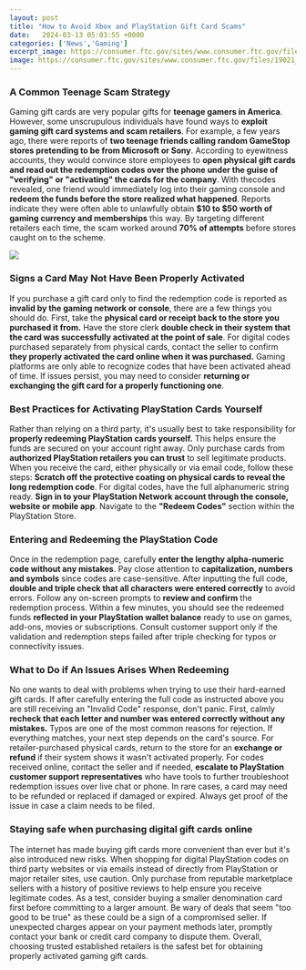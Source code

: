 ```yaml
---
layout: post
title: "How to Avoid Xbox and PlayStation Gift Card Scams"
date:   2024-03-13 05:03:55 +0000
categories: ['News','Gaming']
excerpt_image: https://consumer.ftc.gov/sites/www.consumer.ftc.gov/files/19021_gift_card_campaign_v4_soc_media-01.png
image: https://consumer.ftc.gov/sites/www.consumer.ftc.gov/files/19021_gift_card_campaign_v4_soc_media-01.png
---
```


### A Common Teenage Scam Strategy
Gaming gift cards are very popular gifts for **teenage gamers in America**. However, some unscrupulous individuals have found ways to **exploit gaming gift card systems and scam retailers**. For example, a few years ago, there were reports of **two teenage friends calling random GameStop stores pretending to be from Microsoft or Sony**. According to eyewitness accounts, they would convince store employees to **open physical gift cards and read out the redemption codes over the phone under the guise of "verifying" or "activating" the cards for the company**. With thecodes revealed, one friend would immediately log into their gaming console and **redeem the funds before the store realized what happened**. Reports indicate they were often able to unlawfully obtain **$10 to $50 worth of gaming currency and memberships** this way. By targeting different retailers each time, the scam worked around **70% of attempts** before stores caught on to the scheme.

![](https://173c3904f92a94b2216e-89dfc7b5924a3944d10ad3f86609d850.ssl.cf2.rackcdn.com/content/giftcards/sites/9/2016/10/gift-card-scams-to-avoid-1.jpg)
### Signs a Card May Not Have Been Properly Activated 
If you purchase a gift card only to find the redemption code is reported as **invalid by the gaming network or console**, there are a few things you should do. First, take the **physical card or receipt back to the store you purchased it from.** Have the store clerk **double check in their system that the card was successfully activated at the point of sale**. For digital codes purchased separately from physical cards, contact the seller to confirm **they properly activated the card online when it was purchased.** Gaming platforms are only able to recognize codes that have been activated ahead of time. If issues persist, you may need to consider **returning or exchanging the gift card for a properly functioning one**.
### Best Practices for Activating PlayStation Cards Yourself
Rather than relying on a third party, it's usually best to take responsibility for **properly redeeming PlayStation cards yourself.** This helps ensure the funds are secured on your account right away. Only purchase cards from **authorized PlayStation retailers you can trust** to sell legitimate products. When you receive the card, either physically or via email code, follow these steps: **Scratch off the protective coating on physical cards to reveal the long redemption code**. For digital codes, have the full alphanumeric string ready. **Sign in to your PlayStation Network account through the console, website or mobile app**. Navigate to the **"Redeem Codes"** section within the PlayStation Store.
### Entering and Redeeming the PlayStation Code 
Once in the redemption page, carefully **enter the lengthy alpha-numeric code without any mistakes**. Pay close attention to **capitalization, numbers and symbols** since codes are case-sensitive. After inputting the full code, **double and triple check that all characters were entered correctly** to avoid errors. Follow any on-screen prompts to **review and confirm** the redemption process. Within a few minutes, you should see the redeemed funds **reflected in your PlayStation wallet balance** ready to use on games, add-ons, movies or subscriptions. Consult customer support only if the validation and redemption steps failed after triple checking for typos or connectivity issues.  
### What to Do if An Issues Arises When Redeeming
No one wants to deal with problems when trying to use their hard-earned gift cards. If after carefully entering the full code as instructed above you are still receiving an "Invalid Code" response, don't panic. First, calmly **recheck that each letter and number was entered correctly without any mistakes.** Typos are one of the most common reasons for rejection. If everything matches, your next step depends on the card's source. For retailer-purchased physical cards, return to the store for an **exchange or refund** if their system shows it wasn't activated properly. For codes received online, contact the seller and if needed, **escalate to PlayStation customer support representatives** who have tools to further troubleshoot redemption issues over live chat or phone. In rare cases, a card may need to be refunded or replaced if damaged or expired. Always get proof of the issue in case a claim needs to be filed.
### Staying safe when purchasing digital gift cards online
The internet has made buying gift cards more convenient than ever but it's also introduced new risks. When shopping for digital PlayStation codes on third party websites or via emails instead of directly from PlayStation or major retailer sites, use caution. Only purchase from reputable marketplace sellers with a history of positive reviews to help ensure you receive legitimate codes. As a test, consider buying a smaller denomination card first before committing to a larger amount. Be wary of deals that seem "too good to be true" as these could be a sign of a compromised seller. If unexpected charges appear on your payment methods later, promptly contact your bank or credit card company to dispute them. Overall, choosing trusted established retailers is the safest bet for obtaining properly activated gaming gift cards.